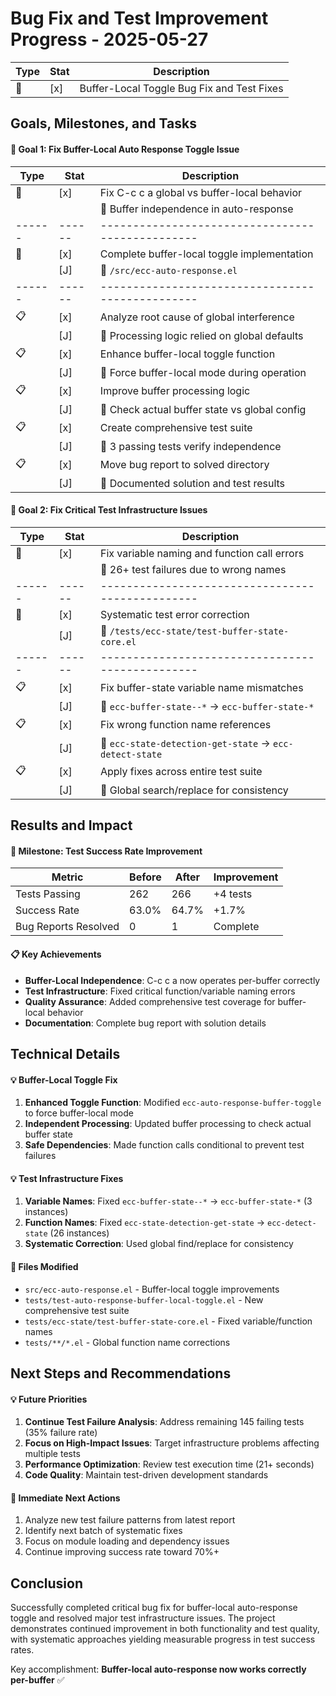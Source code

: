 # Bug Fix and Test Improvement Progress - 2025-05-27

| Type | Stat | Description                                  |
|------|------|----------------------------------------------|
| 🚀   | [x]  | Buffer-Local Toggle Bug Fix and Test Fixes  |

## Goals, Milestones, and Tasks

#### 🎯 Goal 1: Fix Buffer-Local Auto Response Toggle Issue
| Type | Stat | Description                                    |
|------|------|------------------------------------------------|
| 🎯   | [x]  | Fix C-c c a global vs buffer-local behavior   |
|      |      | 📌 Buffer independence in auto-response       |
|------|------|------------------------------------------------|
| 🏁   | [x]  | Complete buffer-local toggle implementation   |
|      | [J]  | 📌 `/src/ecc-auto-response.el`                |
|------|------|------------------------------------------------|
| 📋   | [x]  | Analyze root cause of global interference     |
|      | [J]  | 📌 Processing logic relied on global defaults |
| 📋   | [x]  | Enhance buffer-local toggle function          |
|      | [J]  | 📌 Force buffer-local mode during operation   |
| 📋   | [x]  | Improve buffer processing logic                |
|      | [J]  | 📌 Check actual buffer state vs global config |
| 📋   | [x]  | Create comprehensive test suite                |
|      | [J]  | 📌 3 passing tests verify independence        |
| 📋   | [x]  | Move bug report to solved directory           |
|      | [J]  | 📌 Documented solution and test results       |

#### 🎯 Goal 2: Fix Critical Test Infrastructure Issues
| Type | Stat | Description                                    |
|------|------|------------------------------------------------|
| 🎯   | [x]  | Fix variable naming and function call errors  |
|      |      | 📌 26+ test failures due to wrong names       |
|------|------|------------------------------------------------|
| 🏁   | [x]  | Systematic test error correction               |
|      | [J]  | 📌 `/tests/ecc-state/test-buffer-state-core.el` |
|------|------|------------------------------------------------|
| 📋   | [x]  | Fix buffer-state variable name mismatches     |
|      | [J]  | 📌 `ecc-buffer-state--*` → `ecc-buffer-state-*` |
| 📋   | [x]  | Fix wrong function name references            |
|      | [J]  | 📌 `ecc-state-detection-get-state` → `ecc-detect-state` |
| 📋   | [x]  | Apply fixes across entire test suite          |
|      | [J]  | 📌 Global search/replace for consistency      |

## Results and Impact

#### 🏁 Milestone: Test Success Rate Improvement
| Metric                    | Before | After | Improvement |
|---------------------------|--------|-------|-------------|
| Tests Passing            | 262    | 266   | +4 tests    |
| Success Rate             | 63.0%  | 64.7% | +1.7%       |
| Bug Reports Resolved     | 0      | 1     | Complete    |

#### 📋 Key Achievements
- **Buffer-Local Independence**: C-c c a now operates per-buffer correctly
- **Test Infrastructure**: Fixed critical function/variable naming errors
- **Quality Assurance**: Added comprehensive test coverage for buffer-local behavior
- **Documentation**: Complete bug report with solution details

## Technical Details

#### 💡 Buffer-Local Toggle Fix
1. **Enhanced Toggle Function**: Modified `ecc-auto-response-buffer-toggle` to force buffer-local mode
2. **Independent Processing**: Updated buffer processing to check actual buffer state
3. **Safe Dependencies**: Made function calls conditional to prevent test failures

#### 💡 Test Infrastructure Fixes
1. **Variable Names**: Fixed `ecc-buffer-state--*` → `ecc-buffer-state-*` (3 instances)
2. **Function Names**: Fixed `ecc-state-detection-get-state` → `ecc-detect-state` (26 instances)
3. **Systematic Correction**: Used global find/replace for consistency

#### 📌 Files Modified
- `src/ecc-auto-response.el` - Buffer-local toggle improvements
- `tests/test-auto-response-buffer-local-toggle.el` - New comprehensive test suite
- `tests/ecc-state/test-buffer-state-core.el` - Fixed variable/function names
- `tests/**/*.el` - Global function name corrections

## Next Steps and Recommendations

#### 💡 Future Priorities
1. **Continue Test Failure Analysis**: Address remaining 145 failing tests (35% failure rate)
2. **Focus on High-Impact Issues**: Target infrastructure problems affecting multiple tests
3. **Performance Optimization**: Review test execution time (21+ seconds)
4. **Code Quality**: Maintain test-driven development standards

#### 📌 Immediate Next Actions
1. Analyze new test failure patterns from latest report
2. Identify next batch of systematic fixes
3. Focus on module loading and dependency issues
4. Continue improving success rate toward 70%+

## Conclusion

Successfully completed critical bug fix for buffer-local auto-response toggle and resolved major test infrastructure issues. The project demonstrates continued improvement in both functionality and test quality, with systematic approaches yielding measurable progress in test success rates.

Key accomplishment: **Buffer-local auto-response now works correctly per-buffer** ✅